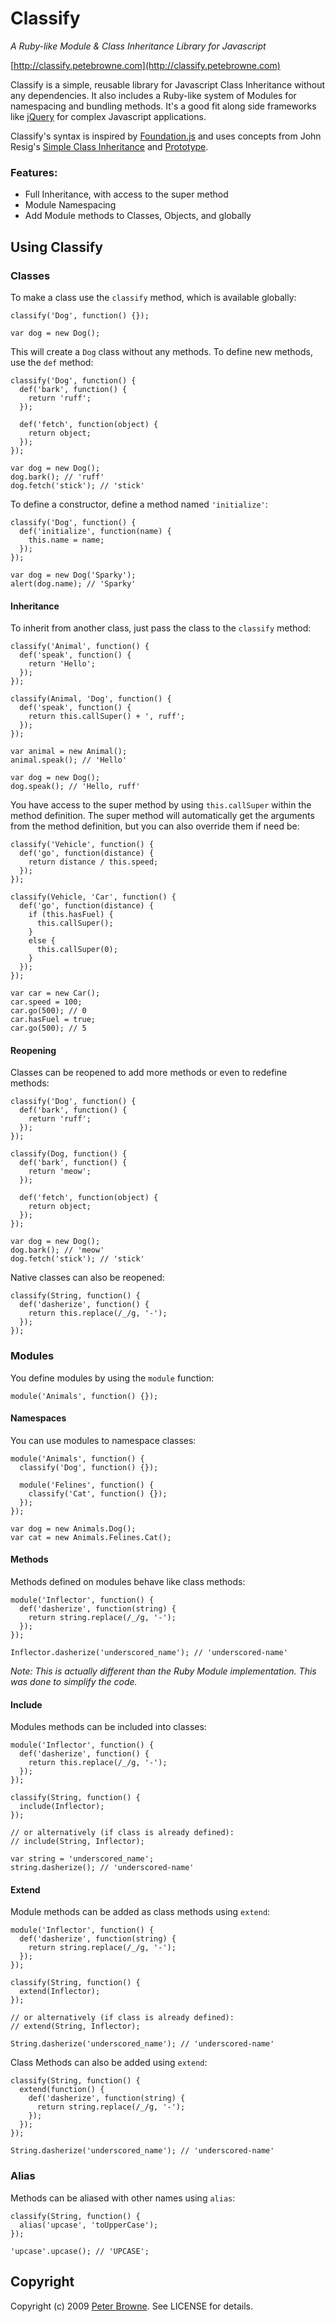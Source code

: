 Classify
========

_A Ruby-like Module & Class Inheritance Library for Javascript_

[http://classify.petebrowne.com](http://classify.petebrowne.com)

Classify is a simple, reusable library for Javascript Class Inheritance without any dependencies. It also includes a Ruby-like system of Modules for namespacing and bundling methods. It's a good fit along side frameworks like [jQuery](http://jquery.com/) for complex Javascript applications.

Classify's syntax is inspired by [Foundation.js](http://github.com/grockit/june/blob/master/vendor/foundation.js) and uses concepts from John Resig's [Simple Class Inheritance](http://ejohn.org/blog/simple-javascript-inheritance/) and [Prototype](http://www.prototypejs.org/).

### Features:

* Full Inheritance, with access to the super method
* Module Namespacing
* Add Module methods to Classes, Objects, and globally


Using Classify
--------------
  
### Classes

To make a class use the `classify` method, which is available globally:

    classify('Dog', function() {});
    
    var dog = new Dog();

This will create a `Dog` class without any methods. To define new methods, use the `def` method:

    classify('Dog', function() {
      def('bark', function() {
        return 'ruff';
      });
      
      def('fetch', function(object) {
        return object;
      });
    });
    
    var dog = new Dog();
    dog.bark(); // 'ruff'
    dog.fetch('stick'); // 'stick'
  
To define a constructor, define a method named `'initialize'`:

    classify('Dog', function() {
      def('initialize', function(name) {
        this.name = name;
      });
    });
    
    var dog = new Dog('Sparky');
    alert(dog.name); // 'Sparky'
  
#### Inheritance

To inherit from another class, just pass the class to the `classify` method:

    classify('Animal', function() {
      def('speak', function() {
        return 'Hello';
      });
    });
    
    classify(Animal, 'Dog', function() {
      def('speak', function() {
        return this.callSuper() + ', ruff';
      });
    });
    
    var animal = new Animal();
    animal.speak(); // 'Hello'
    
    var dog = new Dog();
    dog.speak(); // 'Hello, ruff'
  
You have access to the super method by using `this.callSuper` within the method definition. The super method will automatically get the arguments from the method definition, but you can also override them if need be:

    classify('Vehicle', function() {
      def('go', function(distance) {
        return distance / this.speed;
      });
    });
    
    classify(Vehicle, 'Car', function() {
      def('go', function(distance) {
        if (this.hasFuel) {
          this.callSuper();
        }
        else {
          this.callSuper(0);
        }
      });
    });
    
    var car = new Car();
    car.speed = 100;
    car.go(500); // 0
    car.hasFuel = true;
    car.go(500); // 5

#### Reopening

Classes can be reopened to add more methods or even to redefine methods:

    classify('Dog', function() {
      def('bark', function() {
        return 'ruff';
      });
    });
    
    classify(Dog, function() {
      def('bark', function() {
        return 'meow';
      });
      
      def('fetch', function(object) {
        return object;
      });
    });
    
    var dog = new Dog();
    dog.bark(); // 'meow'
    dog.fetch('stick'); // 'stick'
    
Native classes can also be reopened:

    classify(String, function() {
      def('dasherize', function() {
        return this.replace(/_/g, '-');
      });
    });
    
### Modules

You define modules by using the `module` function:

    module('Animals', function() {});
    
#### Namespaces

You can use modules to namespace classes:

    module('Animals', function() {
      classify('Dog', function() {});
      
      module('Felines', function() {
        classify('Cat', function() {});
      });
    });
    
    var dog = new Animals.Dog();
    var cat = new Animals.Felines.Cat();
    
#### Methods

Methods defined on modules behave like class methods:

    module('Inflector', function() {
      def('dasherize', function(string) {
        return string.replace(/_/g, '-');
      });
    });
    
    Inflector.dasherize('underscored_name'); // 'underscored-name'
    
_Note: This is actually different than the Ruby Module implementation. This was done to simplify the code._
    
#### Include

Modules methods can be included into classes:

    module('Inflector', function() {
      def('dasherize', function() {
        return this.replace(/_/g, '-');
      });
    });
    
    classify(String, function() {
      include(Inflector);
    });
    
    // or alternatively (if class is already defined):
    // include(String, Inflector);
    
    var string = 'underscored_name';
    string.dasherize(); // 'underscored-name'
    
#### Extend

Module methods can be added as class methods using `extend`:

    module('Inflector', function() {
      def('dasherize', function(string) {
        return string.replace(/_/g, '-');
      });
    });
    
    classify(String, function() {
      extend(Inflector);
    });
    
    // or alternatively (if class is already defined):
    // extend(String, Inflector);
    
    String.dasherize('underscored_name'); // 'underscored-name'
    
Class Methods can also be added using `extend`:

    classify(String, function() {
      extend(function() {
        def('dasherize', function(string) {
          return string.replace(/_/g, '-');
        });
      });
    });
    
    String.dasherize('underscored_name'); // 'underscored-name'
    
### Alias

Methods can be aliased with other names using `alias`:

    classify(String, function() {
      alias('upcase', 'toUpperCase');
    });
    
    'upcase'.upcase(); // 'UPCASE';
  

Copyright
---------

Copyright (c) 2009 [Peter Browne](http://petebrowne.com). See LICENSE for details.